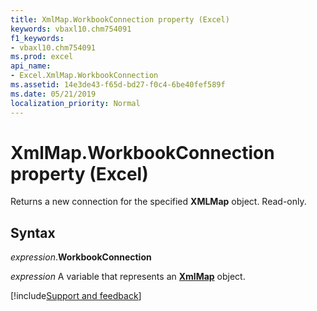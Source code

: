 ```yaml
---
title: XmlMap.WorkbookConnection property (Excel)
keywords: vbaxl10.chm754091
f1_keywords:
- vbaxl10.chm754091
ms.prod: excel
api_name:
- Excel.XmlMap.WorkbookConnection
ms.assetid: 14e3de43-f65d-bd27-f0c4-6be40fef589f
ms.date: 05/21/2019
localization_priority: Normal
---
```



# XmlMap.WorkbookConnection property (Excel)

Returns a new connection for the specified **XMLMap** object. Read-only.


## Syntax

_expression_.**WorkbookConnection**

_expression_ A variable that represents an **[XmlMap](Excel.XmlMap.md)** object.



[!include[Support and feedback](~/includes/feedback-boilerplate.md)]